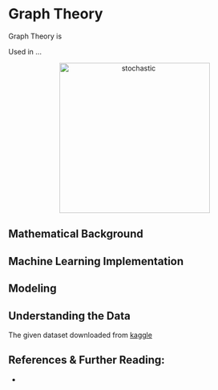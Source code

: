 # Graph Theory

Graph Theory is 

Used in ...

<p align="center">
<img src="" alt="stochastic" style="width:300px;"/>
</p>

## Mathematical Background



## Machine Learning Implementation


## Modeling


## Understanding the Data
The given dataset downloaded from [kaggle]() 

## References & Further Reading:
- []()
